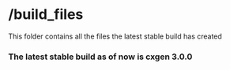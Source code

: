 # /build_files

This folder contains all the files the latest stable build has created

### The latest stable build as of now is cxgen 3.0.0
